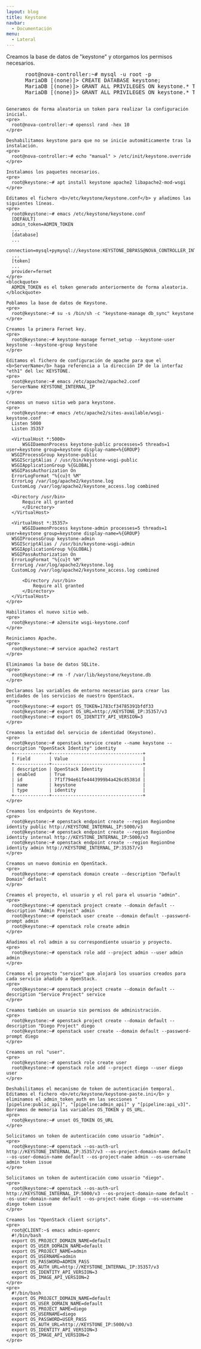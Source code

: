 ```yaml
---
layout: blog
title: Keystone
navbar:
  - Documentación
menu:
  - Lateral
---
```

<section>
  <p>
    Creamos la base de datos de "keystone" y otorgamos los permisos necesarios.
    <pre>
      root@nova-controller:~# mysql -u root -p
      MariaDB [(none)]> CREATE DATABASE keystone;
      MariaDB [(none)]> GRANT ALL PRIVILEGES ON keystone.* TO 'keystone'@'localhost' IDENTIFIED BY 'KEYSTONE_DBPASS';
      MariaDB [(none)]> GRANT ALL PRIVILEGES ON keystone.* TO 'keystone'@'%' IDENTIFIED BY 'KEYSTONE_DBPASS';
    </pre>

    Generamos de forma aleatoria un token para realizar la configuración inicial.
    <pre>
      root@nova-controller:~# openssl rand -hex 10
    </pre>

    Deshabilitamos keystone para que no se inicie automáticamente tras la instalación.
    <pre>
      root@nova-controller:~# echo "manual" > /etc/init/keystone.override
    </pre>

    Instalamos los paquetes necesarios.
    <pre>
      root@keystone:~# apt install keystone apache2 libapache2-mod-wsgi
    </pre>

    Editamos el fichero <b>/etc/keystone/keystone.conf</b> y añadimos las siguientes líneas.
    <pre>
      root@keystone:~# emacs /etc/keystone/keystone.conf
      [DEFAULT]
      admin_token=ADMIN_TOKEN
      ...
      [database]
      ...
      connection=mysql+pymysql://keystone:KEYSTONE_DBPASS@NOVA_CONTROLLER_INTERNAL_IP/keystone
      ...
      [token]
      ...
      provider=fernet
    </pre>
    <blockquote>
      ADMIN_TOKEN es el token generado anteriormente de forma aleatoria.
    </blockquote>

    Poblamos la base de datos de Keystone.
    <pre>
      root@keystone:~# su -s /bin/sh -c "keystone-manage db_sync" keystone
    </pre>

    Creamos la primera Fernet key.
    <pre>
      root@keystone:~# keystone-manage fernet_setup --keystone-user keystone --keystone-group keystone
    </pre>

    Editamos el fichero de configuración de apache para que el <b>ServerName</b> haga referencia a la dirección IP de la interfaz "eth1" del lxc KEYSTONE.
    <pre>
      root@keystone:~# emacs /etc/apache2/apache2.conf
      ServerName KEYSTONE_INTERNAL_IP
    </pre>

    Creamos un nuevo sitio web para keystone.
    <pre>
      root@keystone:~# emacs /etc/apache2/sites-available/wsgi-keystone.conf
      Listen 5000
      Listen 35357

      <VirtualHost *:5000>
          WSGIDaemonProcess keystone-public processes=5 threads=1 user=keystone group=keystone display-name=%{GROUP}
	  WSGIProcessGroup keystone-public
	  WSGIScriptAlias / /usr/bin/keystone-wsgi-public
	  WSGIApplicationGroup %{GLOBAL}
	  WSGIPassAuthorization On
	  ErrorLogFormat "%{cu}t %M"
	  ErrorLog /var/log/apache2/keystone.log
	  CustomLog /var/log/apache2/keystone_access.log combined

	  <Directory /usr/bin>
	      Require all granted
          </Directory>
      </VirtualHost>

      <VirtualHost *:35357>
          WSGIDaemonProcess keystone-admin processes=5 threads=1 user=keystone group=keystone display-name=%{GROUP}
	  WSGIProcessGroup keystone-admin
	  WSGIScriptAlias / /usr/bin/keystone-wsgi-admin
	  WSGIApplicationGroup %{GLOBAL}
	  WSGIPassAuthorization On
	  ErrorLogFormat "%{cu}t %M"
	  ErrorLog /var/log/apache2/keystone.log
	  CustomLog /var/log/apache2/keystone_access.log combined

          <Directory /usr/bin>
              Require all granted
          </Directory>
      </VirtualHost>
    </pre>

    Habilitamos el nuevo sitio web.
    <pre>
      root@keystone:~# a2ensite wsgi-keystone.conf
    </pre>

    Reiniciamos Apache.
    <pre>
      root@keystone:~# service apache2 restart
    </pre>

    Eliminamos la base de datos SQLite.
    <pre>
      root@keystone:~# rm -f /var/lib/keystone/keystone.db
    </pre>

    Declaramos las variables de entorno necesarias para crear las entidades de los servicios de nuestro OpenStack.
    <pre>
      root@keystone:~# export OS_TOKEN=1783cf34785391bfdf33
      root@keystone:~# export OS_URL=http://KEYSTONE_IP:35357/v3
      root@keystone:~# export OS_IDENTITY_API_VERSION=3
    </pre>

    Creamos la entidad del servicio de identidad (Keystone).
    <pre>
      root@keystone:~# openstack service create --name keystone --description "OpenStack Identity" identity
      +-------------+----------------------------------+
      | Field       | Value                            |
      +-------------+----------------------------------+
      | description | OpenStack Identity               |
      | enabled     | True                             |
      | id          | 7f1f794e61fe4443999b4a426c85381d |
      | name        | keystone                         |
      | type        | identity                         |
      +-------------+----------------------------------+
    </pre>

    Creamos los endpoints de Keystone.
    <pre>
      root@keystone:~# openstack endpoint create --region RegionOne identity public http://KEYSTONE_INTERNAL_IP:5000/v3
      root@keystone:~# openstack endpoint create --region RegionOne identity internal http://KEYSTONE_INTERNAL_IP:5000/v3
      root@keystone:~# openstack endpoint create --region RegionOne identity admin http://KEYSTONE_INTERNAL_IP:35357/v3
    </pre>

    Creamos un nuevo dominio en OpenStack.
    <pre>
      root@keystone:~# openstack domain create --description "Default Domain" default
    </pre>

    Creamos el proyecto, el usuario y el rol para el usuario "admin".
    <pre>
      root@keystone:~# openstack project create --domain default --description "Admin Project" admin
      root@keystone:~# openstack user create --domain default --password-prompt admin
      root@keystone:~# openstack role create admin
    </pre>
    
    Añadimos el rol admin a su correspondiente usuario y proyecto.
    <pre>
      root@keystone:~# openstack role add --project admin --user admin admin
    </pre>

    Creamos el proyecto "service" que alojará los usuarios creados para cada servicio añadido a OpenStack.
    <pre>
      root@keystone:~# openstack project create --domain default --description "Service Project" service
    </pre>
    
    Creamos también un usuario sin permisos de administración.
    <pre>
      root@keystone:~# openstack project create --domain default --description "Diego Project" diego
      root@keystone:~# openstack user create --domain default --password-prompt diego
    </pre>

    Creamos un rol "user".
    <pre>
      root@keystone:~# openstack role create user
      root@keystone:~# openstack role add --project diego --user diego user
    </pre>

    Deshabilitamos el mecanismo de token de autenticación temporal. Editamos el fichero <b>/etc/keystone/keystone-paste.ini</b> y eliminamos el admin_token_auth en las secciones "[pipeline:public_api]", "[pipeline:admin_api]" y "[pipeline:api_v3]".
    Borramos de memoria las variables OS_TOKEN y OS_URL.
    <pre>
      root@keystone:~# unset OS_TOKEN OS_URL
    </pre>

    Solicitamos un token de autenticación como usuario "admin".
    <pre>
      root@keystone:~# openstack --os-auth-url http://KEYSTONE_INTERNAL_IP:35357/v3 --os-project-domain-name default --os-user-domain-name default --os-project-name admin --os-username admin token issue
    </pre>
    
    Solicitamos un token de autenticación como usuario "diego".
    <pre>
      root@keystone:~# openstack --os-auth-url http://KEYSTONE_INTERNAL_IP:5000/v3 --os-project-domain-name default --os-user-domain-name default --os-project-name diego --os-username diego token issue
    </pre>

    Creamos los "OpenStack client scripts".
    <pre>
      root@CLIENT:~$ emacs admin-openrc
      #!/bin/bash
      export OS_PROJECT_DOMAIN_NAME=default
      export OS_USER_DOMAIN_NAME=default
      export OS_PROJECT_NAME=admin
      export OS_USERNAME=admin
      export OS_PASSWORD=ADMIN_PASS
      export OS_AUTH_URL=http://KEYSTONE_INTERNAL_IP:35357/v3
      export OS_IDENTITY_API_VERSION=3
      export OS_IMAGE_API_VERSION=2
    </pre>
    <pre>
      #!/bin/bash
      export OS_PROJECT_DOMAIN_NAME=default
      export OS_USER_DOMAIN_NAME=default
      export OS_PROJECT_NAME=diego
      export OS_USERNAME=diego
      export OS_PASSWORD=USER_PASS
      export OS_AUTH_URL=http://KEYSTONE_IP:5000/v3
      export OS_IDENTITY_API_VERSION=3
      export OS_IMAGE_API_VERSION=2
    </pre>
  </p>
